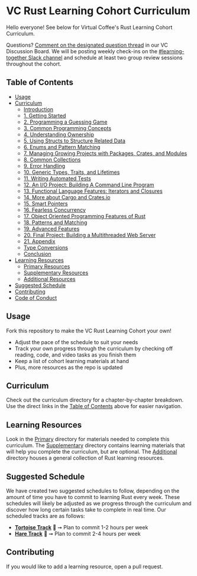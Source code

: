 # VC Rust Learning Cohort Curriculum

Hello everyone! See below for Virtual Coffee's Rust Learning Cohort Curriculum.

Questions? [Comment on the designated question thread](https://github.com/orgs/Virtual-Coffee/discussions/1122#discussioncomment-8348207) in our VC Discussion Board. We will be posting weekly check-ins on the [#learning-together Slack channel](https://virtual-coffee-group.slack.com/archives/C029MJ4E327) and schedule at least two group review sessions throughout the cohort.

## Table of Contents

- [Usage](#usage)
- [Curriculum](#curriculum)
  - [Introduction](./curriculum/0_introduction.md)
  - [1. Getting Started](./curriculum/1_getting_started.md)
  - [2. Programming a Guessing Game](./curriculum/2_programming_a_guessing_game.md)
  - [3. Common Programming Concepts](./curriculum/3_common_programming_concepts.md)
  - [4. Understanding Ownership](./curriculum/4_understanding_ownership.md)
  - [5. Using Structs to Structure Related Data](./curriculum/5_using_structs_to_structure_related_data.md)
  - [6. Enums and Pattern Matching](./curriculum/6_enums_and_pattern_matching.md)
  - [7. Managing Growing Projects with Packages, Crates, and Modules](./curriculum/7_managing_growing_projects_with_packages_crates_and_modules.md)
  - [8. Common Collections](./curriculum/8_common_collections.md)
  - [9. Error Handling](./curriculum/9_error_handling.md)
  - [10. Generic Types, Traits, and Lifetimes](./curriculum/10_generic_types_traits_and_lifetimes.md)
  - [11. Writing Automated Tests](./curriculum/11_writing_automated_tests.md)
  - [12. An I/O Project: Building A Command Line Program](./curriculum/12_an_io_project.md)
  - [13. Functional Language Features: Iterators and Closures](./curriculum/13_functional_language_features.md)
  - [14. More about Cargo and Crates.io](./curriculum/14_more_about_cargo_and_crates.md)
  - [15. Smart Pointers](./curriculum/15_smart_pointers.md)
  - [16. Fearless Concurrency](./curriculum/16_fearless_concurrency.md)
  - [17. Object Oriented Programming Features of Rust](./curriculum/17_object_oriented_programming_features_of_rust.md)
  - [18. Patterns and Matching](./curriculum/18_patterns_and_matching.md)
  - [19. Advanced Features](./curriculum/19_advanced_features.md)
  - [20. Final Project: Building a Multithreaded Web Server](./curriculum/20_final_project.md)
  - [21. Appendix](./curriculum/21_appendix.md)
  - [Type Conversions](./curriculum/22_type_conversions.md)
  - [Conclusion](./curriculum/23_conclusion.md)
- [Learning Resources](#learning-resources)
  - [Primary Resources](./learning-resources/primary/README.md)
  - [Supplementary Resources](./learning-resources/supplementary/README.md)
  - [Additional Resources](./learning-resources/additional/README.md)
- [Suggested Schedule](#suggested-schedule)
- [Contributing](#contributing)
- [Code of Conduct](./CODE_OF_CONDUCT.md)

## Usage

Fork this repository to make the VC Rust Learning Cohort your own!

- Adjust the pace of the schedule to suit your needs
- Track your own progress through the curriculum by checking off reading, code, and video tasks as you finish them
- Keep a list of cohort learning materials at hand
- Plus, more resources as the repo is updated

## Curriculum

Check out the curriculum directory for a chapter-by-chapter breakdown. Use the direct links in the [Table of Contents](#table-of-contents) above for easier navigation.

## Learning Resources

Look in the [Primary](./learning-resources/primary/README.md) directory for materials needed to complete this curriculum. The [Supplementary](./learning-resources/supplementary/README.md) directory contains learning materials that will help you complete the curriculum, but are optional. The [Additional](./learning-resources/additional/README.md) directory houses a general collection of Rust learning resources.

## Suggested Schedule

We have created two suggested schedules to follow, depending on the amount of time you have to commit to learning Rust every week. These schedules will likely be adjusted as we progress through the curriculum and discover how long certain tasks take to complete in real time. Our scheduled tracks are as follows:

- **[Tortoise Track](./schedules/tortoise_track.md)** 🐢 ➞ Plan to commit 1-2 hours per week
- **[Hare Track](./schedules/hare_track.md)** 🐇 ➞ Plan to commit 2-4 hours per week

## Contributing

If you would like to add a learning resource, open a pull request.
